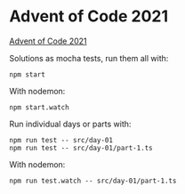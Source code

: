 # Advent of Code 2021

[Advent of Code 2021](https://adventofcode.com/2021)

Solutions as mocha tests, run them all with:

    npm start

With nodemon:

    npm start.watch

Run individual days or parts with:

    npm run test -- src/day-01
    npm run test -- src/day-01/part-1.ts

With nodemon:

    npm run test.watch -- src/day-01/part-1.ts

